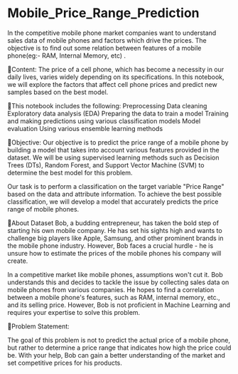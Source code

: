 # Mobile_Price_Range_Prediction
In the competitive mobile phone market companies want to understand sales data of mobile phones and factors which drive the prices. The objective is to find out some relation between features of a mobile phone(eg:- RAM, Internal Memory, etc) .

📱Content: The price of a cell phone, which has become a necessity in our daily lives, varies widely depending on its specifications. In this notebook, we will explore the factors that affect cell phone prices and predict new samples based on the best model.

📱This notebook includes the following:
Preprocessing
Data cleaning
Exploratory data analysis (EDA)
Preparing the data to train a model
Training and making predictions using various classification models
Model evaluation
Using various ensemble learning methods

📱Objective:
Our objective is to predict the price range of a mobile phone by building a model that takes into account various features provided in the dataset. We will be using supervised learning methods such as Decision Trees (DTs), Random Forest, and Support Vector Machine (SVM) to determine the best model for this problem.

Our task is to perform a classification on the target variable "Price Range" based on the data and attribute information. To achieve the best possible classification, we will develop a model that accurately predicts the price range of mobile phones.

📔About Dataset
Bob, a budding entrepreneur, has taken the bold step of starting his own mobile company. He has set his sights high and wants to challenge big players like Apple, Samsung, and other prominent brands in the mobile phone industry. However, Bob faces a crucial hurdle - he is unsure how to estimate the prices of the mobile phones his company will create.

In a competitive market like mobile phones, assumptions won't cut it. Bob understands this and decides to tackle the issue by collecting sales data on mobile phones from various companies. He hopes to find a correlation between a mobile phone's features, such as RAM, internal memory, etc., and its selling price. However, Bob is not proficient in Machine Learning and requires your expertise to solve this problem.

📔Problem Statement:

The goal of this problem is not to predict the actual price of a mobile phone, but rather to determine a price range that indicates how high the price could be. With your help, Bob can gain a better understanding of the market and set competitive prices for his products.


